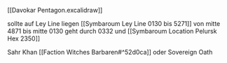 [[Davokar Pentagon.excalidraw]]

sollte auf Ley Line liegen
[[Symbaroum Ley Line 0130 bis 5271]] von mitte 4871 bis mitte 0130 geht durch 0332 und [[Symbaroum Location Pelursk Hex 2350]]	

Sahr Khan [[Faction Witches Barbaren#^52d0ca]] oder Sovereign Oath